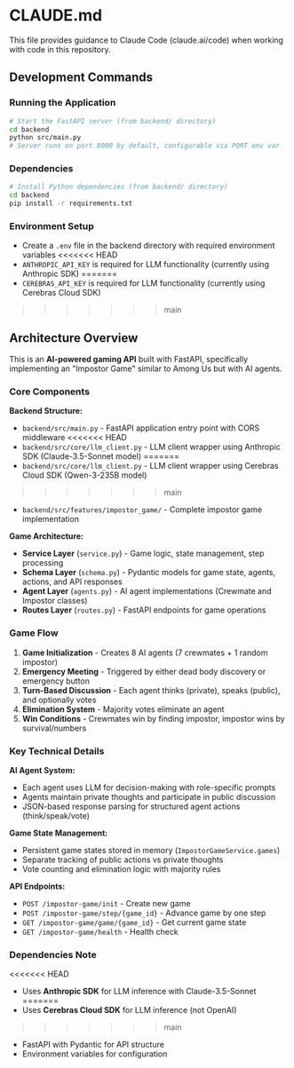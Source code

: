 # CLAUDE.md

This file provides guidance to Claude Code (claude.ai/code) when working with code in this repository.

## Development Commands

### Running the Application
```bash
# Start the FastAPI server (from backend/ directory)
cd backend
python src/main.py
# Server runs on port 8000 by default, configurable via PORT env var
```

### Dependencies
```bash
# Install Python dependencies (from backend/ directory)
cd backend
pip install -r requirements.txt
```

### Environment Setup
- Create a `.env` file in the backend directory with required environment variables
<<<<<<< HEAD
- `ANTHROPIC_API_KEY` is required for LLM functionality (currently using Anthropic SDK)
=======
- `CEREBRAS_API_KEY` is required for LLM functionality (currently using Cerebras Cloud SDK)
>>>>>>> main

## Architecture Overview

This is an **AI-powered gaming API** built with FastAPI, specifically implementing an "Impostor Game" similar to Among Us but with AI agents.

### Core Components

**Backend Structure:**
- `backend/src/main.py` - FastAPI application entry point with CORS middleware
<<<<<<< HEAD
- `backend/src/core/llm_client.py` - LLM client wrapper using Anthropic SDK (Claude-3.5-Sonnet model)
=======
- `backend/src/core/llm_client.py` - LLM client wrapper using Cerebras Cloud SDK (Qwen-3-235B model)
>>>>>>> main
- `backend/src/features/impostor_game/` - Complete impostor game implementation

**Game Architecture:**
- **Service Layer** (`service.py`) - Game logic, state management, step processing
- **Schema Layer** (`schema.py`) - Pydantic models for game state, agents, actions, and API responses
- **Agent Layer** (`agents.py`) - AI agent implementations (Crewmate and Impostor classes)
- **Routes Layer** (`routes.py`) - FastAPI endpoints for game operations

### Game Flow
1. **Game Initialization** - Creates 8 AI agents (7 crewmates + 1 random impostor)
2. **Emergency Meeting** - Triggered by either dead body discovery or emergency button
3. **Turn-Based Discussion** - Each agent thinks (private), speaks (public), and optionally votes
4. **Elimination System** - Majority votes eliminate an agent
5. **Win Conditions** - Crewmates win by finding impostor, impostor wins by survival/numbers

### Key Technical Details

**AI Agent System:**
- Each agent uses LLM for decision-making with role-specific prompts
- Agents maintain private thoughts and participate in public discussion
- JSON-based response parsing for structured agent actions (think/speak/vote)

**Game State Management:**
- Persistent game states stored in memory (`ImpostorGameService.games`)
- Separate tracking of public actions vs private thoughts
- Vote counting and elimination logic with majority rules

**API Endpoints:**
- `POST /impostor-game/init` - Create new game
- `POST /impostor-game/step/{game_id}` - Advance game by one step
- `GET /impostor-game/game/{game_id}` - Get current game state
- `GET /impostor-game/health` - Health check

### Dependencies Note
<<<<<<< HEAD
- Uses **Anthropic SDK** for LLM inference with Claude-3.5-Sonnet
=======
- Uses **Cerebras Cloud SDK** for LLM inference (not OpenAI)
>>>>>>> main
- FastAPI with Pydantic for API structure
- Environment variables for configuration